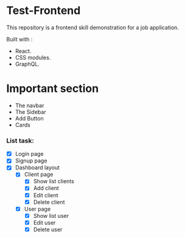 # Test-Frontend
This repository is a frontend skill demonstration for a job application.

Built with :
- React.
- CSS modules.
- GraphQL.

# Important section

- The navbar
- The Sidebar
- Add Button
- Cards

### List task:

- [X]  Login page
- [X]  Signup page
- [X]  Dashboard layout
    - [X]  Client page
        - [X]  Show list clients
        - [X]  Add client
        - [X]  Edit client
        - [X]  Delete client
    - [X]  User page
        - [X]  Show list user
        - [X]  Edit user
        - [X]  Delete user
